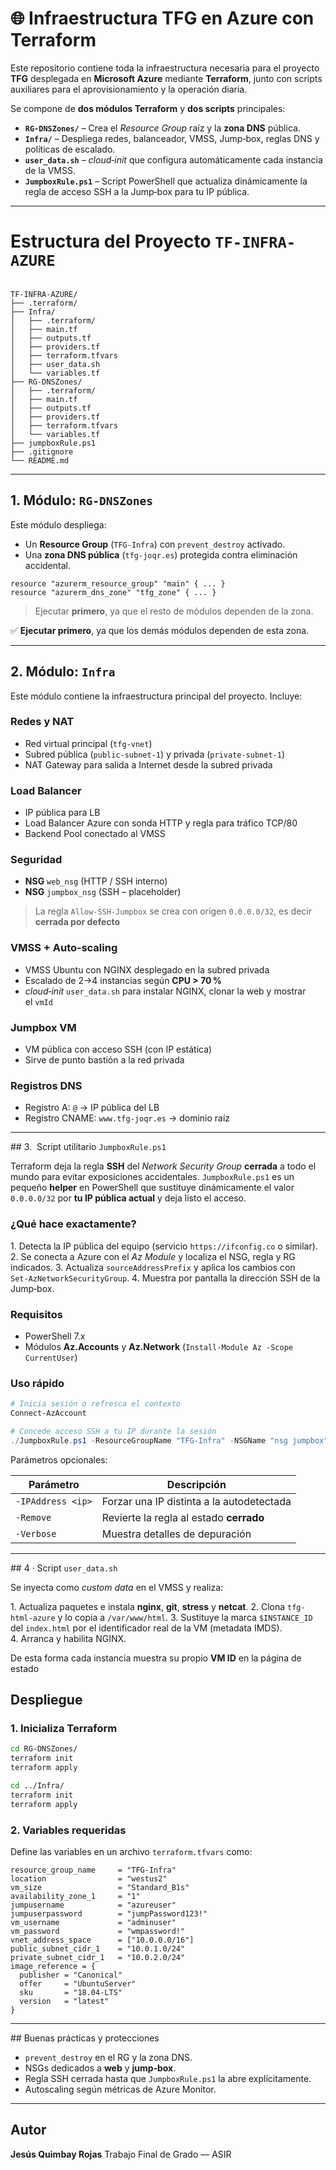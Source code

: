 
# 🌐 Infraestructura TFG en Azure con Terraform

Este repositorio contiene toda la infraestructura necesaria para el proyecto **TFG** desplegada en **Microsoft Azure** mediante **Terraform**, junto con scripts auxiliares para el aprovisionamiento y la operación diaria.

Se compone de **dos módulos Terraform** y **dos scripts** principales:

* **`RG-DNSZones/`** – Crea el *Resource Group* raíz y la **zona DNS** pública.
* **`Infra/`** – Despliega redes, balanceador, VMSS, Jump‑box, reglas DNS y políticas de escalado.
* **`user_data.sh`** – *cloud‑init* que configura automáticamente cada instancia de la VMSS.
* **`JumpboxRule.ps1`** – Script PowerShell que actualiza dinámicamente la regla de acceso SSH a la Jump‑box para tu IP pública.

---

# Estructura del Proyecto `TF-INFRA-AZURE`

```plaintext

TF-INFRA-AZURE/
├── .terraform/
├── Infra/
│   ├── .terraform/
│   ├── main.tf
│   ├── outputs.tf
│   ├── providers.tf
│   ├── terraform.tfvars
│   ├── user_data.sh
│   └── variables.tf
├── RG-DNSZones/
│   ├── .terraform/
│   ├── main.tf
│   ├── outputs.tf
│   ├── providers.tf
│   ├── terraform.tfvars
│   └── variables.tf
├── jumpboxRule.ps1
├── .gitignore
└── README.md

````

---

## 1. Módulo: `RG-DNSZones`

Este módulo despliega:
- Un **Resource Group** (`TFG-Infra`) con `prevent_destroy` activado.
- Una **zona DNS pública** (`tfg-joqr.es`) protegida contra eliminación accidental.

```hcl
resource "azurerm_resource_group" "main" { ... }
resource "azurerm_dns_zone" "tfg_zone" { ... }
````
> Ejecutar **primero**, ya que el resto de módulos dependen de la zona.

✅ **Ejecutar primero**, ya que los demás módulos dependen de esta zona.

---

## 2. Módulo: `Infra`

Este módulo contiene la infraestructura principal del proyecto. Incluye:

### Redes y NAT

* Red virtual principal (`tfg-vnet`)
* Subred pública (`public-subnet-1`) y privada (`private-subnet-1`)
* NAT Gateway para salida a Internet desde la subred privada

### Load Balancer

* IP pública para LB
* Load Balancer Azure con sonda HTTP y regla para tráfico TCP/80
* Backend Pool conectado al VMSS

### Seguridad

* **NSG** `web_nsg` (HTTP / SSH interno)
* **NSG** `jumpbox_nsg` (SSH – placeholder)

> La regla `Allow-SSH-Jumpbox` se crea con origen `0.0.0.0/32`, es decir **cerrada por defecto**

### VMSS + Auto‑scaling

* VMSS Ubuntu con NGINX desplegado en la subred privada
* Escalado de 2→4 instancias según **CPU > 70 %**
* *cloud‑init* `user_data.sh` para instalar NGINX, clonar la web y mostrar el `vmId`

### Jumpbox VM

* VM pública con acceso SSH (con IP estática)
* Sirve de punto bastión a la red privada

### Registros DNS

* Registro A: `@` → IP pública del LB
* Registro CNAME: `www.tfg-joqr.es` → dominio raíz

---

## 3.  Script utilitario `JumpboxRule.ps1`

Terraform deja la regla **SSH** del *Network Security Group* **cerrada** a todo el mundo para evitar exposiciones accidentales.
`JumpboxRule.ps1` es un pequeño **helper** en PowerShell que sustituye dinámicamente el valor `0.0.0.0/32` por **tu IP pública actual** y deja listo el acceso.

### ¿Qué hace exactamente?

1. Detecta la IP pública del equipo (servicio `https://ifconfig.co` o similar).
2. Se conecta a Azure con el *Az Module* y localiza el NSG, regla y RG indicados.
3. Actualiza `sourceAddressPrefix` y aplica los cambios con <code>Set‑AzNetworkSecurityGroup</code>.
4. Muestra por pantalla la dirección SSH de la Jump‑box.

### Requisitos

* PowerShell 7.x
* Módulos **Az.Accounts** y **Az.Network** (`Install-Module Az -Scope CurrentUser`)


### Uso rápido

```powershell
# Inicia sesión o refresca el contexto
Connect-AzAccount

# Concede acceso SSH a tu IP durante la sesión
./JumpboxRule.ps1 -ResourceGroupName "TFG-Infra" -NSGName "nsg jumpbox" -RuleName "Allow-SSH-Jumpbox"
```

Parámetros opcionales:

| Parámetro         | Descripción                               |
| ----------------- | ----------------------------------------- |
| `-IPAddress <ip>` | Forzar una IP distinta a la autodetectada |
| `-Remove`         | Revierte la regla al estado **cerrado**   |
| `-Verbose`        | Muestra detalles de depuración            |

---

## 4 · Script `user_data.sh`

Se inyecta como *custom data* en el VMSS y realiza:

1. Actualiza paquetes e instala **nginx**, **git**, **stress** y **netcat**.
2. Clona `tfg-html-azure` y lo copia a `/var/www/html`.
3. Sustituye la marca `$INSTANCE_ID` del `index.html` por el identificador real de la VM (metadata IMDS).
4. Arranca y habilita NGINX.

De esta forma cada instancia muestra su propio **VM ID** en la página de estado

## Despliegue

### 1. Inicializa Terraform

```bash
cd RG-DNSZones/
terraform init
terraform apply

cd ../Infra/
terraform init
terraform apply
```

### 2. Variables requeridas

Define las variables en un archivo `terraform.tfvars` como:

```hcl
resource_group_name     = "TFG-Infra"
location                = "westus2"
vm_size                 = "Standard_B1s"
availability_zone_1     = "1"
jumpusername            = "azureuser"
jumpuserpassword        = "jumpPassword123!"
vm_username             = "adminuser"
vm_password             = "wmpassword!"
vnet_address_space      = ["10.0.0.0/16"]
public_subnet_cidr_1    = "10.0.1.0/24"
private_subnet_cidr_1   = "10.0.2.0/24"
image_reference = {
  publisher = "Canonical"
  offer     = "UbuntuServer"
  sku       = "18.04-LTS"
  version   = "latest"
}
```

---

## Buenas prácticas y protecciones

* `prevent_destroy` en el RG y la zona DNS.
* NSGs dedicados a **web** y **jump‑box**.
* Regla SSH cerrada hasta que `JumpboxRule.ps1` la abre explícitamente.
* Autoscaling según métricas de Azure Monitor.

---

##  Autor

**Jesús Quimbay Rojas**
Trabajo Final de Grado — ASIR



